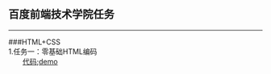 ## 百度前端技术学院任务</br>
***
###HTML+CSS</br>
1.任务一：零基础HTML编码</br>
  　　[代码](https://github.com/zengguixiang/front-end-study/blob/master/HTML%2BCSS/task1/task1.html);[demo](https://zengguixiang.github.io/front-end-study/HTML+CSS/task1/task1.html)
